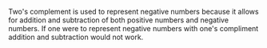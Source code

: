 Two's complement is used to represent negative numbers because it allows for addition and subtraction of both positive numbers and negative numbers.  If one were to represent negative numbers with one's compliment addition and subtraction would not work.